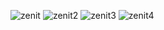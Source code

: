 ![zenit](https://github.com/Mertdundarr/ajans-web-responsive-/assets/133242707/8542c0b9-5977-402c-8c23-c9d303dc85c7)
![zenit2](https://github.com/Mertdundarr/ajans-web-responsive-/assets/133242707/9de86640-65c7-4559-b169-e396844282e1)
![zenit3](https://github.com/Mertdundarr/ajans-web-responsive-/assets/133242707/5423b0f6-7003-4f97-8ba4-f01ff39cb942)
![zenit4](https://github.com/Mertdundarr/ajans-web-responsive-/assets/133242707/05a78977-6cdc-451d-814e-a3f230e2c217)
